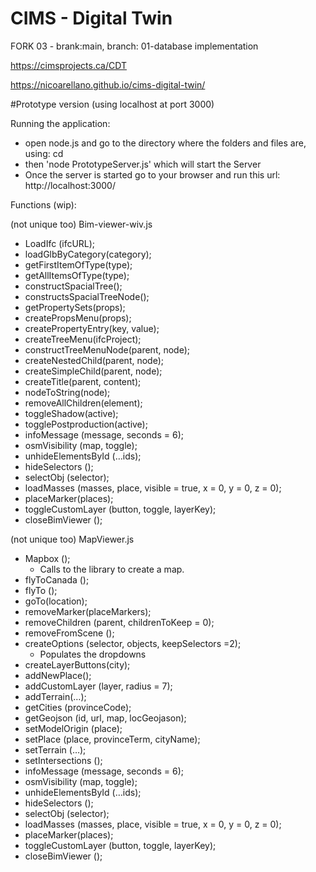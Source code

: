 # CIMS - Digital Twin

FORK 03 - brank:main, branch: 01-database implementation

https://cimsprojects.ca/CDT

https://nicoarellano.github.io/cims-digital-twin/

#Prototype version (using localhost at port 3000)

Running the application:

- open node.js and go to the directory where the folders and files are, using: cd
- then 'node PrototypeServer.js' which will start the Server
- Once the server is started go to your browser and run this url: http://localhost:3000/

Functions (wip):

(not unique too) Bim-viewer-wiv.js

- LoadIfc (ifcURL);
- loadGlbByCategory(category);
- getFirstItemOfType(type);
- getAllItemsOfType(type);
- constructSpacialTree();
- constructsSpacialTreeNode();
- getPropertySets(props);
- createPropsMenu(props);
- createPropertyEntry(key, value);
- createTreeMenu(ifcProject);
- constructTreeMenuNode(parent, node);
- createNestedChild(parent, node);
- createSimpleChild(parent, node);
- createTitle(parent, content);
- nodeToString(node);
- removeAllChildren(element);
- toggleShadow(active);
- togglePostproduction(active);
- infoMessage (message, seconds = 6);
- osmVisibility (map, toggle);
- unhideElementsById (…ids);
- hideSelectors ();
- selectObj (selector);
- loadMasses (masses, place, visible = true, x = 0, y = 0, z = 0);
- placeMarker(places);
- toggleCustomLayer (button, toggle, layerKey);
- closeBimViewer ();

(not unique too) MapViewer.js

- Mapbox ();
  - Calls to the library to create a map.
- flyToCanada ();
- flyTo ();
- goTo(location);
- removeMarker(placeMarkers);
- removeChildren (parent, childrenToKeep = 0);
- removeFromScene ();
- createOptions (selector, objects, keepSelectors =2);
  - Populates the dropdowns
- createLayerButtons(city);
- addNewPlace();
- addCustomLayer (layer, radius = 7);
- addTerrain(…);
- getCities (provinceCode);
- getGeojson (id, url, map, locGeojason);
- setModelOrigin (place);
- setPlace (place, provinceTerm, cityName);
- setTerrain (…);
- setIntersections ();
- infoMessage (message, seconds = 6);
- osmVisibility (map, toggle);
- unhideElementsById (…ids);
- hideSelectors ();
- selectObj (selector);
- loadMasses (masses, place, visible = true, x = 0, y = 0, z = 0);
- placeMarker(places);
- toggleCustomLayer (button, toggle, layerKey);
- closeBimViewer ();
